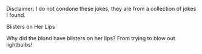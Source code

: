 Disclaimer: I do not condone these jokes, they are from a collection of jokes I found.

Blisters on Her Lips

Why did the blond have blisters on her lips?
From trying to blow out lightbulbs!

